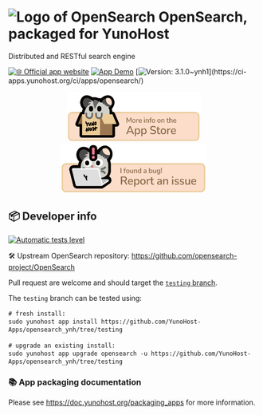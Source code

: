 <!--
N.B.: This README was automatically generated by <https://github.com/YunoHost/apps_tools/blob/main/readme_generator>
It shall NOT be edited by hand.
-->

<h1>
  <img src="https://raw.githubusercontent.com/YunoHost/apps/main/logos/opensearch.png" width="32px" alt="Logo of OpenSearch">
  OpenSearch, packaged for YunoHost
</h1>

Distributed and RESTful search engine

[![🌐 Official app website](https://img.shields.io/badge/Official_app_website-darkgreen?style=for-the-badge)](https://opensearch.org)
[![App Demo](https://img.shields.io/badge/App_Demo-blue?style=for-the-badge)](https://playground.opensearch.org/app/home)
[![Version: 3.1.0~ynh1](https://img.shields.io/badge/Version-3.1.0~ynh1-rgb(18,138,11)?style=for-the-badge)](https://ci-apps.yunohost.org/ci/apps/opensearch/)

<div align="center">
<a href="https://apps.yunohost.org/app/opensearch"><img height="100px" src="https://github.com/YunoHost/yunohost-artwork/raw/refs/heads/main/badges/neopossum-badges/badge_more_info_on_the_appstore.svg"/></a>
<a href="https://github.com/YunoHost-Apps/opensearch_ynh/issues"><img height="100px" src="https://github.com/YunoHost/yunohost-artwork/raw/refs/heads/main/badges/neopossum-badges/badge_report_an_issue.svg"/></a>
</div>

## 📦 Developer info

[![Automatic tests level](https://apps.yunohost.org/badge/cilevel/opensearch)](https://ci-apps.yunohost.org/ci/apps/opensearch/)

🛠️ Upstream OpenSearch repository: <https://github.com/opensearch-project/OpenSearch>

Pull request are welcome and should target the [`testing` branch](https://github.com/YunoHost-Apps/opensearch_ynh/tree/testing).

The `testing` branch can be tested using:
```
# fresh install:
sudo yunohost app install https://github.com/YunoHost-Apps/opensearch_ynh/tree/testing

# upgrade an existing install:
sudo yunohost app upgrade opensearch -u https://github.com/YunoHost-Apps/opensearch_ynh/tree/testing
```

### 📚 App packaging documentation

Please see <https://doc.yunohost.org/packaging_apps> for more information.